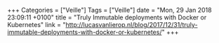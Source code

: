 +++
Categories = ["Veille"]
Tags = ["Veille"]
date = "Mon, 29 Jan 2018 23:09:11 +0100"
title = "Truly Immutable deployments with Docker or Kubernetes"
link = "http://lucasvanlierop.nl/blog/2017/12/31/truly-immutable-deployments-with-docker-or-kubernetes/"
+++

